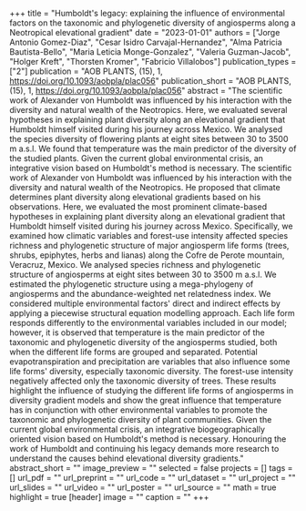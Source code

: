 +++
title = "Humboldt's legacy: explaining the influence of environmental factors on
   the taxonomic and phylogenetic diversity of angiosperms along a
   Neotropical elevational gradient"
date = "2023-01-01"
authors = ["Jorge Antonio Gomez-Diaz", "Cesar Isidro Carvajal-Hernandez", "Alma Patricia Bautista-Bello", "Maria Leticia Monge-Gonzalez", "Valeria Guzman-Jacob", "Holger Kreft", "Thorsten Kromer", "Fabricio Villalobos"]
publication_types = ["2"]
publication = "AOB PLANTS, (15), 1, https://doi.org/10.1093/aobpla/plac056"
publication_short = "AOB PLANTS, (15), 1, https://doi.org/10.1093/aobpla/plac056"
abstract = "The scientific work of Alexander von Humboldt was influenced by his
   interaction with the diversity and natural wealth of the Neotropics.
   Here, we evaluated several hypotheses in explaining plant diversity
   along an elevational gradient that Humboldt himself visited during his
   journey across Mexico. We analysed the species diversity of flowering
   plants at eight sites between 30 to 3500 m a.s.l. We found that
   temperature was the main predictor of the diversity of the studied
   plants. Given the current global environmental crisis, an integrative
   vision based on Humboldt's method is necessary.
   The scientific work of Alexander von Humboldt was influenced by his
   interaction with the diversity and natural wealth of the Neotropics. He
   proposed that climate determines plant diversity along elevational
   gradients based on his observations. Here, we evaluated the most
   prominent climate-based hypotheses in explaining plant diversity along
   an elevational gradient that Humboldt himself visited during his journey
   across Mexico. Specifically, we examined how climatic variables and
   forest-use intensity affected species richness and phylogenetic
   structure of major angiosperm life forms (trees, shrubs, epiphytes,
   herbs and lianas) along the Cofre de Perote mountain, Veracruz, Mexico.
   We analysed species richness and phylogenetic structure of angiosperms
   at eight sites between 30 to 3500 m a.s.l. We estimated the phylogenetic
   structure using a mega-phylogeny of angiosperms and the
   abundance-weighted net relatedness index. We considered multiple
   environmental factors' direct and indirect effects by applying a
   piecewise structural equation modelling approach. Each life form
   responds differently to the environmental variables included in our
   model; however, it is observed that temperature is the main predictor of
   the taxonomic and phylogenetic diversity of the angiosperms studied,
   both when the different life forms are grouped and separated. Potential
   evapotranspiration and precipitation are variables that also influence
   some life forms' diversity, especially taxonomic diversity. The
   forest-use intensity negatively affected only the taxonomic diversity of
   trees. These results highlight the influence of studying the different
   life forms of angiosperms in diversity gradient models and show the
   great influence that temperature has in conjunction with other
   environmental variables to promote the taxonomic and phylogenetic
   diversity of plant communities. Given the current global environmental
   crisis, an integrative biogeographically oriented vision based on
   Humboldt's method is necessary. Honouring the work of Humboldt and
   continuing his legacy demands more research to understand the causes
   behind elevational diversity gradients."
abstract_short = ""
image_preview = ""
selected = false
projects = []
tags = []
url_pdf = ""
url_preprint = ""
url_code = ""
url_dataset = ""
url_project = ""
url_slides = ""
url_video = ""
url_poster = ""
url_source = ""
math = true
highlight = true
[header]
image = ""
caption = ""
+++
